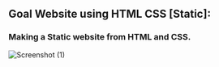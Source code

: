 ## Goal Website using HTML CSS [Static]: 

### Making a Static website from HTML and CSS.

![Screenshot (1)](https://github.com/BeastxD7/Frontend-Practice-Projects/assets/120053738/34a45dce-61c1-4454-8803-6feb7c117abd)
